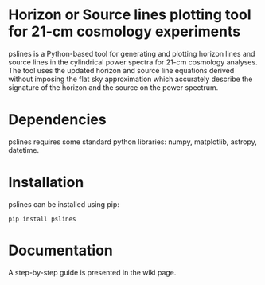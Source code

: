# Horizon or Source lines plotting tool for 21-cm cosmology experiments

pslines is a Python-based tool for generating and plotting horizon lines and source lines in the cylindrical power spectra for 21-cm cosmology analyses. The tool uses the updated horizon and source line equations derived without imposing the flat sky approximation which accurately describe the signature of the horizon and the source on the power spectrum.

# Dependencies
pslines requires some standard python libraries: numpy, matplotlib, astropy, datetime.

# Installation
pslines can be installed using pip:
```
pip install pslines
```

# Documentation
A step-by-step guide is presented in the wiki page.
